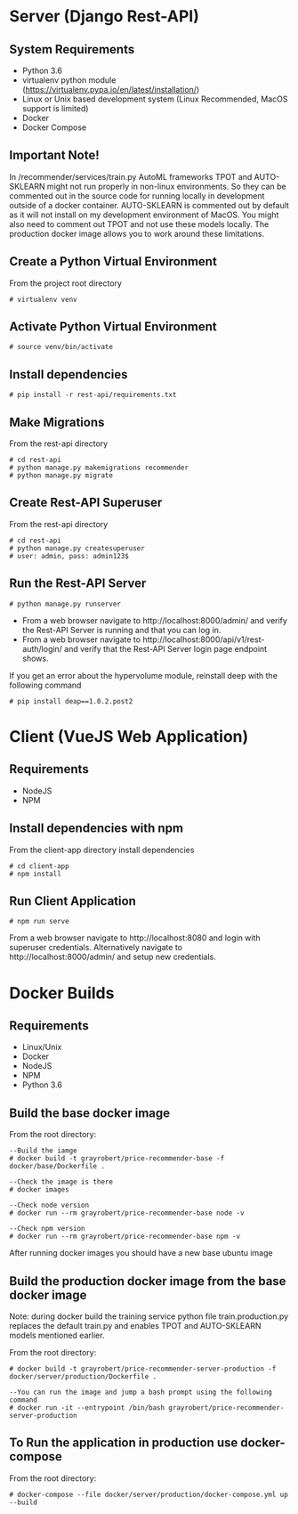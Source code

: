 # Server (Django Rest-API)

## System Requirements
*  Python 3.6
*  virtualenv python module (https://virtualenv.pypa.io/en/latest/installation/)
*  Linux or Unix based development system (Linux Recommended, MacOS support is limited)
*  Docker
*  Docker Compose

## Important Note!
In /recommender/services/train.py AutoML frameworks TPOT and AUTO-SKLEARN might not run properly in non-linux environments. So they can be commented out in the source code for running locally in development outside of a docker container. AUTO-SKLEARN is commented out by default as it will not install on my development environment of MacOS. You might also need to comment out TPOT and not use these models locally. The production docker image allows you to work around these limitations.

## Create a Python Virtual Environment
From the project root directory

    # virtualenv venv

## Activate Python Virtual Environment  
    # source venv/bin/activate

## Install dependencies
    # pip install -r rest-api/requirements.txt 

## Make Migrations  
From the rest-api directory

    # cd rest-api
    # python manage.py makemigrations recommender
    # python manage.py migrate

## Create Rest-API Superuser  
From the rest-api directory

    # cd rest-api
    # python manage.py createsuperuser
    # user: admin, pass: admin123$

## Run the Rest-API Server

    # python manage.py runserver

* From a web browser navigate to http://localhost:8000/admin/ and verify the Rest-API Server is running and that you can log in.
* From a web browser navigate to http://localhost:8000/api/v1/rest-auth/login/ and verify that the Rest-API Server login page endpoint shows.

If you get an error about the hypervolume module, reinstall deep with the following command

    # pip install deap==1.0.2.post2


# Client (VueJS Web Application)

## Requirements
*  NodeJS 
*  NPM

## Install dependencies with npm
From the client-app directory install dependencies

    # cd client-app
    # npm install

## Run Client Application

    # npm run serve

From a web browser navigate to http://localhost:8080 and login with superuser credentials. Alternatively navigate to http://localhost:8000/admin/ and setup new credentials.


# Docker Builds

## Requirements
*  Linux/Unix
*  Docker
*  NodeJS
*  NPM
*  Python 3.6

## Build the base docker image
From the root directory:

    --Build the iamge
    # docker build -t grayrobert/price-recommender-base -f docker/base/Dockerfile .

    --Check the image is there
    # docker images

    --Check node version
    # docker run --rm grayrobert/price-recommender-base node -v

    --Check npm version
    # docker run --rm grayrobert/price-recommender-base npm -v

After running docker images you should have a new base ubuntu image

## Build the production docker image from the base docker image
Note: during docker build the training service python file train.production.py replaces the default train.py and enables TPOT and AUTO-SKLEARN models mentioned earlier.

From the root directory:  

    # docker build -t grayrobert/price-recommender-server-production -f docker/server/production/Dockerfile .

    --You can run the image and jump a bash prompt using the following command
    # docker run -it --entrypoint /bin/bash grayrobert/price-recommender-server-production

## To Run the application in production use docker-compose
From the root directory:

    # docker-compose --file docker/server/production/docker-compose.yml up --build


